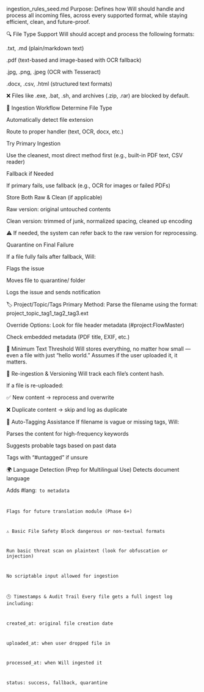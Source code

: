 ingestion_rules_seed.md
Purpose:
Defines how Will should handle and process all incoming files, across every supported format, while staying efficient, clean, and future-proof.

🔍 File Type Support
Will should accept and process the following formats:

.txt, .md (plain/markdown text)

.pdf (text-based and image-based with OCR fallback)

.jpg, .png, .jpeg (OCR with Tesseract)

.docx, .csv, .html (structured text formats)

❌ Files like .exe, .bat, .sh, and archives (.zip, .rar) are blocked by default.

🧠 Ingestion Workflow
Determine File Type

Automatically detect file extension

Route to proper handler (text, OCR, docx, etc.)

Try Primary Ingestion

Use the cleanest, most direct method first (e.g., built-in PDF text, CSV reader)

Fallback if Needed

If primary fails, use fallback (e.g., OCR for images or failed PDFs)

Store Both Raw & Clean (if applicable)

Raw version: original untouched contents

Clean version: trimmed of junk, normalized spacing, cleaned up encoding

⚠️ If needed, the system can refer back to the raw version for reprocessing.

Quarantine on Final Failure

If a file fully fails after fallback, Will:

Flags the issue

Moves file to quarantine/ folder

Logs the issue and sends notification

🏷️ Project/Topic/Tags
Primary Method:
Parse the filename using the format:
project_topic_tag1_tag2_tag3.ext

Override Options:
Look for file header metadata (#project:FlowMaster)

Check embedded metadata (PDF title, EXIF, etc.)

🧠 Minimum Text Threshold
Will stores everything, no matter how small — even a file with just “hello world.”
Assumes if the user uploaded it, it matters.

🔄 Re-ingestion & Versioning
Will track each file’s content hash.

If a file is re-uploaded:

✅ New content → reprocess and overwrite

❌ Duplicate content → skip and log as duplicate

💬 Auto-Tagging Assistance
If filename is vague or missing tags, Will:

Parses the content for high-frequency keywords

Suggests probable tags based on past data

Tags with “#untagged” if unsure

🌍 Language Detection (Prep for Multilingual Use)
Detects document language

Adds #lang:<code> to metadata

Flags for future translation module (Phase 6+)

⚠️ Basic File Safety
Block dangerous or non-textual formats

Run basic threat scan on plaintext (look for obfuscation or injection)

No scriptable input allowed for ingestion

🕓 Timestamps & Audit Trail
Every file gets a full ingest log including:

created_at: original file creation date

uploaded_at: when user dropped file in

processed_at: when Will ingested it

status: success, fallback, quarantine